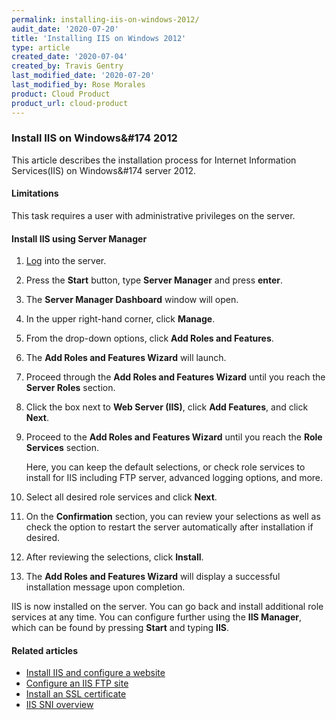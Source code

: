 ```yaml
---
permalink: installing-iis-on-windows-2012/
audit_date: '2020-07-20'
title: 'Installing IIS on Windows 2012'
type: article
created_date: '2020-07-04'
created_by: Travis Gentry
last_modified_date: '2020-07-20'
last_modified_by: Rose Morales
product: Cloud Product
product_url: cloud-product
---
```


### Install IIS on Windows&#174 2012

This article describes the installation process for Internet Information
Services(IIS) on Windows&#174 server 2012.

#### Limitations

This task requires a user with administrative privileges on the server.

#### Install IIS using Server Manager

1. [Log](https://support.rackspace.com/how-to/connect-to-a-cloud-server/) into
   the server.

2. Press the **Start** button, type **Server Manager** and press **enter**.

3. The **Server Manager Dashboard** window will open.

4. In the upper right-hand corner, click **Manage**.

5. From the drop-down options, click **Add Roles and Features**.

6. The **Add Roles and Features Wizard** will launch.

7. Proceed through the **Add Roles and Features Wizard** until you reach the
   **Server Roles** section.

8. Click the box next to **Web Server (IIS)**, click **Add Features**, and click
   **Next**.

9. Proceed to the **Add Roles and Features Wizard** until you reach the **Role
   Services** section.

    Here, you can keep the default selections, or check role services to install
    for IIS including FTP server, advanced logging options, and more.

10. Select all desired role services and click **Next**.

11. On the **Confirmation** section, you can review your selections as well as
    check the option to restart the server automatically after installation if
    desired.

12. After reviewing the selections, click **Install**.

13. The **Add Roles and Features Wizard** will display a successful installation
    message upon completion.

IIS is now installed on the server. You can go back and install additional role
services at any time. You can configure further using the **IIS Manager**, which
can be found by pressing **Start** and typing **IIS**.

#### Related articles

- [Install IIS and configure a
  website](https://support.rackspace.com/how-to/install-iis-and-configure-a-website/)
- [Configure an IIS FTP
  site](https://support.rackspace.com/how-to/configure-an-iis-ftp-site/)
- [Install an SSL
  certificate](https://support.rackspace.com/how-to/install-an-ssl-certificate/)
- [IIS SNI overview](https://support.rackspace.com/how-to/iis-sni-overview/)
